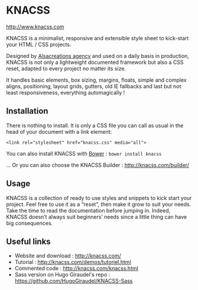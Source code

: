 KNACSS
======
http://www.knacss.com

KNACSS is a minimalist, responsive and extensible style sheet to kick-start your HTML / CSS projects. 

Designed by [Alsacreations agency](http://alsacreations.fr) and used on a daily basis in production, KNACSS is not only a lightweight documented framework but also a CSS reset, adapted to every project no matter its size.

It handles basic elements, box sizing, margins, floats, simple and complex aligns, positioning, layout grids, gutters, old IE fallbacks and last but not least responsiveness, everything automagically !

Installation
-----------
There is nothing to install. It is only a CSS file you can call as usual in the head of your document with a link element:

    <link rel="stylesheet" href="knacss.css" media="all">

You can also install KNACSS with [Bower](http://bower.io/) : ```bower install knacss```

... Or you can also choose the KNACSS Builder : http://knacss.com/builder/


Usage
-----
KNACSS is a collection of ready to use styles and snippets to kick start your project. Feel free to use it as a “reset”, then make it grow to suit your needs.
Take the time to read the documentation before jumping in. Indeed, KNACSS doesn’t always suit beginners’ needs since a little thing can have big consequences.

Useful links
------------
* Website and download : http://knacss.com/
* Tutorial : http://knacss.com/demos/tutoriel.html
* Commented code : http://knacss.com/knacss.html
* Sass version on Hugo Giraudel's repo : https://github.com/HugoGiraudel/KNACSS-Sass
